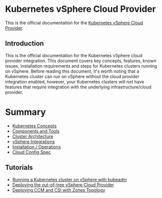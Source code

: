# Kubernetes vSphere Cloud Provider

This is the official documentation for the [Kubernetes vSphere Cloud Provider](https://github.com/kubernetes/cloud-provider-vsphere/).

## Introduction

This is the official documentation for the Kubernetes vSphere cloud provider integration. This document covers key concepts,
features, known issues, installation requirements and steps for Kubernetes clusters running on vSphere. Before reading this
document, it's worth noting that a Kubernetes cluster can run on vSphere without the cloud provider integration enabled, however,
your Kubernetes clusters will not have features that require integration with the underlying infrastructure/cloud provider.

# Summary

* [Kubernetes Concepts](kubernetes_concepts.md)
* [Components and Tools](components_and_tools.md)
* [Cluster Architecture](cluster_architecture.md)
* [vSphere Integrations](vsphere_integrations.md)
* [Installation / Operations](installation_and_operations.md)
* [Cloud Config Spec](cloud_config.md)

## Tutorials

* [Running a Kubernetes cluster on vSphere with kubeadm](/tutorials/kubernetes-on-vsphere-with-kubeadm.md)
* [Deploying the out-of-tree vSphere Cloud Provider](/tutorials/deploying_cloud_provider_vsphere_with_rbac.md)
* [Deploying CCM and CSI with Zones Topology](/tutorials/deploying_ccm_and_csi_with_multi_dc_vc_aka_zones.md)

